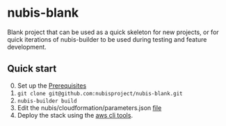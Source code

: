 ﻿# nubis-blank

Blank project that can be used as a quick skeleton for new projects, or for quick iterations of nubis-builder to be used during testing and feature development.

## Quick start
0. Set up the [Prerequisites](https://github.com/Nubisproject/nubis-docs/blob/master/PREREQUISITES.md)
0. `git clone git@github.com:nubisproject/nubis-blank.git`
0. `nubis-builder build`
0. Edit the nubis/cloudformation/parameters.json [file](nubis/cloudformation/README.md#set-up)
0. Deploy the stack using the [aws cli tools](nubis/cloudformation/README.md#create).

